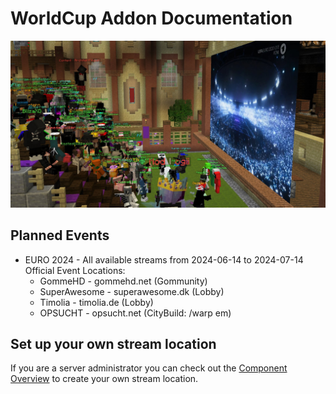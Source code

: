 # WorldCup Addon Documentation
![header](.assets/header.jpeg)

## Planned Events
- EURO 2024 - All available streams from 2024-06-14 to 2024-07-14<br>
  Official Event Locations:
  - GommeHD - gommehd.net (Gommunity)
  - SuperAwesome - superawesome.dk (Lobby)
  - Timolia - timolia.de (Lobby)
  - OPSUCHT - opsucht.net (CityBuild: /warp em)

## Set up your own stream location
If you are a server administrator you can check out the [Component Overview](/components.md) to create your own stream location.